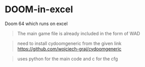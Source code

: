 # DOOM-in-excel
Doom 64 which runs on excel


> The main game file is already included in the form of WAD

> need to install cydoomgeneric from the given link https://github.com/wojciech-graj/cydoomgeneric

> uses python for the main code and c for the cfg
